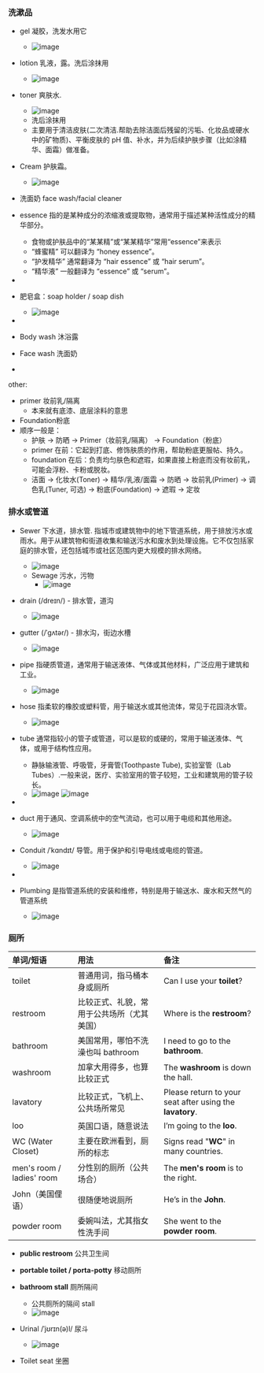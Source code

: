### 洗漱品
- gel 凝胶，洗发水用它
  - ![image](https://github.com/user-attachments/assets/4e0f9800-b2e1-4e12-b6ac-f1e34ba0823d)
- lotion 乳液，露。洗后涂抹用
  - ![image](https://github.com/user-attachments/assets/1032f2d7-85ac-4096-ab52-babe34b003fa)
- toner 爽肤水.
  - ![image](https://github.com/user-attachments/assets/b5384d11-f994-4b5e-9f93-300a51521077)
  - 洗后涂抹用
  - 主要用于清洁皮肤(二次清洁.帮助去除洁面后残留的污垢、化妆品或硬水中的矿物质)、平衡皮肤的 pH 值、补水，并为后续护肤步骤（比如涂精华、面霜）做准备。
- Cream 护肤霜。
  - ![image](https://github.com/user-attachments/assets/d7819637-f694-4b67-bfcd-bb25b6d2c9fb)
- 洗面奶 face wash/facial cleaner
- essence 指的是某种成分的浓缩液或提取物，通常用于描述某种活性成分的精华部分。
  - 食物或护肤品中的“某某精”或“某某精华”常用“essence”来表示
  - “蜂蜜精” 可以翻译为 “honey essence”。
  - “护发精华” 通常翻译为 “hair essence” 或 “hair serum”。
  - “精华液” 一般翻译为 “essence” 或 “serum”。

-
- 肥皂盒：soap holder  / soap dish
  - ![image](https://github.com/user-attachments/assets/4e794cc0-e528-4855-9ff9-869d9426bb8d)
-
- Body wash 沐浴露
- Face wash 洗面奶
- 

other: 
- primer 妆前乳/隔离
  - 本来就有底漆、底层涂料的意思
- Foundation粉底
- 顺序一般是：
  - 护肤 → 防晒 → Primer（妆前乳/隔离） → Foundation（粉底）
  - primer 在前：它起到打底、修饰肤质的作用，帮助粉底更服帖、持久。
  - foundation 在后：负责均匀肤色和遮瑕，如果直接上粉底而没有妆前乳，可能会浮粉、卡粉或脱妆。
  - 洁面 → 化妆水(Toner) → 精华/乳液/面霜 → 防晒 → 妆前乳(Primer) → 调色乳(Tuner, 可选) → 粉底(Foundation) → 遮瑕 → 定妆

### 排水或管道
- Sewer 下水道，排水管. 指城市或建筑物中的地下管道系统，用于排放污水或雨水。用于从建筑物和街道收集和输送污水和废水到处理设施。它不仅包括家庭的排水管，还包括城市或社区范围内更大规模的排水网络。
  - ![image](https://github.com/user-attachments/assets/412602c4-86e3-45e7-99ec-95292f9529bc)
  - Sewage 污水，污物
    - ![image](https://github.com/user-attachments/assets/954837dd-9189-4a0d-a16d-7470cba3244a)
- drain (/dreɪn/) - 排水管，道沟
  - ![image](https://github.com/user-attachments/assets/00db4559-75ef-4282-a8dc-fad6ee839f75)
- gutter (/ˈɡʌtər/) - 排水沟，街边水槽
  - ![image](https://github.com/user-attachments/assets/6c4b415f-8b7e-43e8-a5a0-c4643e15fb01)
- pipe 指硬质管道，通常用于输送液体、气体或其他材料，广泛应用于建筑和工业。
  - ![image](https://github.com/user-attachments/assets/6fcf17e3-2bf2-46af-82c7-05dbe933f7bd)
- hose 指柔软的橡胶或塑料管，用于输送水或其他流体，常见于花园浇水管。
  - ![image](https://github.com/user-attachments/assets/77ea714c-37cf-49b8-9fd9-5dc140466750)
- tube 通常指较小的管子或管道，可以是软的或硬的，常用于输送液体、气体，或用于结构性应用。
  - 静脉输液管、呼吸管，牙膏管(Toothpaste Tube), 实验室管（Lab Tubes）.一般来说，医疗、实验室用的管子较短，工业和建筑用的管子较长。
  - ![image](https://github.com/user-attachments/assets/e2db4d66-d778-4cd0-9760-d52b2799511c) ![image](https://github.com/user-attachments/assets/4fc6d404-2803-4c4b-8cc8-7233e0c89a4f)
-
- duct 用于通风、空调系统中的空气流动，也可以用于电缆和其他用途。
  - ![image](https://github.com/user-attachments/assets/605cc546-f506-4c2c-b7b3-e4a924eb3509)
- Conduit /ˈkɑndɪt/ 导管。用于保护和引导电线或电缆的管道。
  - ![image](https://github.com/user-attachments/assets/10b2a5a4-85fe-4197-930d-817f14e98adf)

-
- Plumbing 是指管道系统的安装和维修，特别是用于输送水、废水和天然气的管道系统
  - ![image](https://github.com/user-attachments/assets/1beb10ad-89e3-4dd3-b0a2-a123f9d812e2)

### 厕所

| 单词/短语 | 用法 | 备注 |
|:---|:---|:---|
| toilet | 普通用词，指马桶本身或厕所 | Can I use your **toilet**? |
| restroom | 比较正式、礼貌，常用于公共场所（尤其美国） | Where is the **restroom**? |
| bathroom | 美国常用，哪怕不洗澡也叫 bathroom | I need to go to the **bathroom**. |
| washroom | 加拿大用得多，也算比较正式 | The **washroom** is down the hall. |
| lavatory | 比较正式，飞机上、公共场所常见 | Please return to your seat after using the **lavatory**. |
| loo | 英国口语，随意说法 | I’m going to the **loo**. |
| WC (Water Closet) | 主要在欧洲看到，厕所的标志 | Signs read "**WC**" in many countries. |
| men's room / ladies' room | 分性别的厕所（公共场合） | The **men's room** is to the right. |
| John（美国俚语） | 很随便地说厕所 | He’s in the **John**. |
| powder room | 委婉叫法，尤其指女性洗手间 | She went to the **powder room**. |

- **public restroom** 公共卫生间
- **portable toilet / porta-potty** 移动厕所
- **bathroom stall** 厕所隔间
  - 公共厕所的隔间 stall
  - ![image](https://github.com/user-attachments/assets/b7c4aa00-991c-47a1-94bc-7d924fe9e89d)

- Urinal /ˈjʊrɪn(ə)l/ 尿斗
  - ![image](https://github.com/user-attachments/assets/8ca7c984-aabf-427a-afff-59c9262e93ca)
- Toilet seat 坐圈

